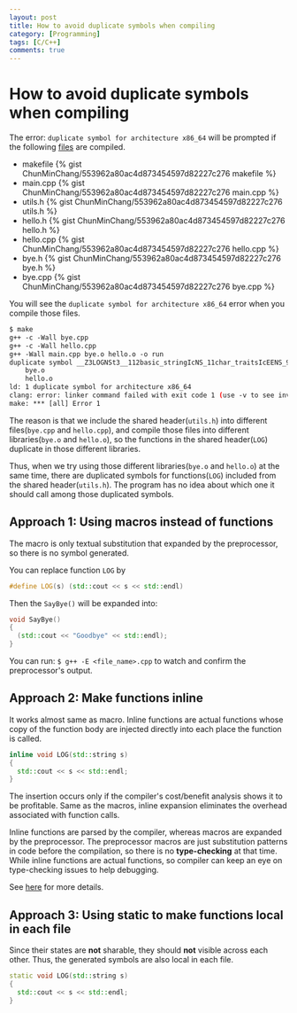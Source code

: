 ```yaml
---
layout: post
title: How to avoid duplicate symbols when compiling
category: [Programming]
tags: [C/C++]
comments: true
---
```


# How to avoid duplicate symbols when compiling

The error: ```duplicate symbol for architecture x86_64``` will be prompted
if the following [files][gist] are compiled.

- makefile
{% gist ChunMinChang/553962a80ac4d873454597d82227c276 makefile %}
- main.cpp
{% gist ChunMinChang/553962a80ac4d873454597d82227c276 main.cpp %}
- utils.h
{% gist ChunMinChang/553962a80ac4d873454597d82227c276 utils.h %}
- hello.h
{% gist ChunMinChang/553962a80ac4d873454597d82227c276 hello.h %}
- hello.cpp
{% gist ChunMinChang/553962a80ac4d873454597d82227c276 hello.cpp %}
- bye.h
{% gist ChunMinChang/553962a80ac4d873454597d82227c276 bye.h %}
- bye.cpp
{% gist ChunMinChang/553962a80ac4d873454597d82227c276 bye.cpp %}

You will see the ```duplicate symbol for architecture x86_64``` error
when you compile those files.
```bash
$ make
g++ -c -Wall bye.cpp
g++ -c -Wall hello.cpp
g++ -Wall main.cpp bye.o hello.o -o run
duplicate symbol __Z3LOGNSt3__112basic_stringIcNS_11char_traitsIcEENS_9allocatorIcEEEE in:
    bye.o
    hello.o
ld: 1 duplicate symbol for architecture x86_64
clang: error: linker command failed with exit code 1 (use -v to see invocation)
make: *** [all] Error 1
```

The reason is that we include the shared header(```utils.h```)
into different files(```bye.cpp``` and ```hello.cpp```),
and compile those files into different libraries(```bye.o``` and ```hello.o```),
so the functions in the shared header(```LOG```)
duplicate in those different libraries.

Thus, when we try using those different libraries(```bye.o``` and ```hello.o```)
at the same time, there are duplicated symbols for functions(```LOG```)
included from the shared header(```utils.h```).
The program has no idea about which one it should call
among those duplicated symbols.

## Approach 1: Using macros instead of functions

The macro is only textual substitution that expanded by the preprocessor,
so there is no symbol generated.

You can replace function ```LOG``` by
```cpp
#define LOG(s) (std::cout << s << std::endl)
```

Then the ```SayBye()``` will be expanded into:
```cpp
void SayBye()
{
  (std::cout << "Goodbye" << std::endl);
}
```

You can run: ```$ g++ -E <file_name>.cpp``` to watch
and confirm the preprocessor's output.

## Approach 2: Make functions __inline__

It works almost same as macro.
Inline functions are actual functions
whose copy of the function body are injected directly into
each place the function is called.

```cpp
inline void LOG(std::string s)
{
  std::cout << s << std::endl;
}
```

The insertion occurs only if
the compiler's cost/benefit analysis shows it to be profitable.
Same as the macros, inline expansion eliminates
the overhead associated with function calls.

Inline functions are parsed by the compiler,
whereas macros are expanded by the preprocessor.
The preprocessor macros are just substitution patterns in code
before the compilation,
so there is no __type-checking__ at that time.
While inline functions are actual functions, so compiler can keep an eye on
type-checking issues to help debugging.

See [here][inline] for more details.

## Approach 3: Using __static__ to make functions local in each file

Since their states are __not__ sharable,
they should __not__ visible across each other.
Thus, the generated symbols are also local in each file.

```cpp
static void LOG(std::string s)
{
  std::cout << s << std::endl;
}
```

[gist]: https://gist.github.com/ChunMinChang/553962a80ac4d873454597d82227c276 "gist"
[inline]: https://chunminchang.gitbooks.io/cplusplus-learning-note/content/Appendix/preprocessor_macros_vs_inline_functions.html#inline-functions "Inline functions"
